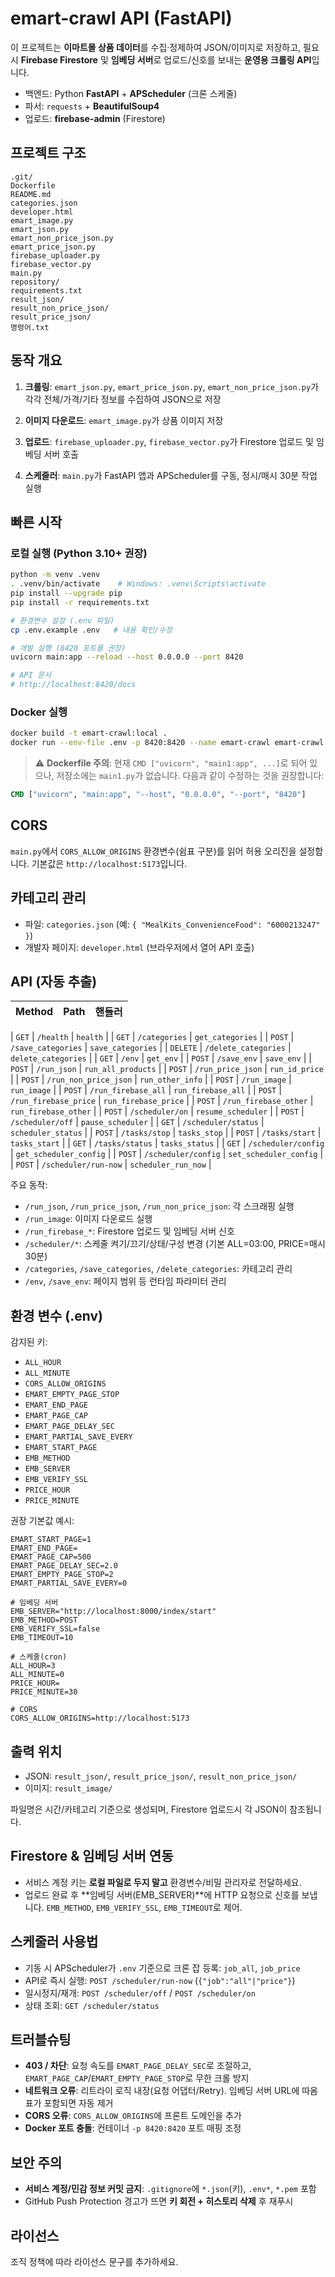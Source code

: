 # emart-crawl API (FastAPI)

이 프로젝트는 **이마트몰 상품 데이터**를 수집·정제하여 JSON/이미지로 저장하고, 필요 시 **Firebase Firestore** 및 **임베딩 서버**로 업로드/신호를 보내는 **운영용 크롤링 API**입니다.

- 백엔드: Python **FastAPI** + **APScheduler** (크론 스케줄)
- 파서: `requests` + **BeautifulSoup4**
- 업로드: **firebase-admin** (Firestore)


## 프로젝트 구조

```
.git/
Dockerfile
README.md
categories.json
developer.html
emart_image.py
emart_json.py
emart_non_price_json.py
emart_price_json.py
firebase_uploader.py
firebase_vector.py
main.py
repository/
requirements.txt
result_json/
result_non_price_json/
result_price_json/
명령어.txt
```

## 동작 개요

1) **크롤링**: `emart_json.py`, `emart_price_json.py`, `emart_non_price_json.py`가 각각 전체/가격/기타 정보를 수집하여 JSON으로 저장

2) **이미지 다운로드**: `emart_image.py`가 상품 이미지 저장

3) **업로드**: `firebase_uploader.py`, `firebase_vector.py`가 Firestore 업로드 및 임베딩 서버 호출

4) **스케줄러**: `main.py`가 FastAPI 앱과 APScheduler를 구동, 정시/매시 30분 작업 실행

## 빠른 시작

### 로컬 실행 (Python 3.10+ 권장)

```bash
python -m venv .venv
. .venv/bin/activate    # Windows: .venv\Scripts\activate
pip install --upgrade pip
pip install -r requirements.txt

# 환경변수 설정 (.env 파일)
cp .env.example .env   # 내용 확인/수정

# 개발 실행 (8420 포트를 권장)
uvicorn main:app --reload --host 0.0.0.0 --port 8420

# API 문서
# http://localhost:8420/docs
```

### Docker 실행

```bash
docker build -t emart-crawl:local .
docker run --env-file .env -p 8420:8420 --name emart-crawl emart-crawl:local
```

> ⚠️ **Dockerfile 주의**: 현재 `CMD ["uvicorn", "main1:app", ...]`로 되어 있으나, 저장소에는 `main1.py`가 없습니다.
> 다음과 같이 수정하는 것을 권장합니다:

```dockerfile
CMD ["uvicorn", "main:app", "--host", "0.0.0.0", "--port", "8420"]
```

## CORS

`main.py`에서 `CORS_ALLOW_ORIGINS` 환경변수(쉼표 구분)를 읽어 허용 오리진을 설정합니다. 기본값은 `http://localhost:5173`입니다.

## 카테고리 관리

- 파일: `categories.json` (예: `{ "MealKits_ConvenienceFood": "6000213247" }`)
- 개발자 페이지: `developer.html` (브라우저에서 열어 API 호출)

## API (자동 추출)

| Method | Path | 핸들러 |
|---|---|---|

| `GET` | `/health` | `health` |
| `GET` | `/categories` | `get_categories` |
| `POST` | `/save_categories` | `save_categories` |
| `DELETE` | `/delete_categories` | `delete_categories` |
| `GET` | `/env` | `get_env` |
| `POST` | `/save_env` | `save_env` |
| `POST` | `/run_json` | `run_all_products` |
| `POST` | `/run_price_json` | `run_id_price` |
| `POST` | `/run_non_price_json` | `run_other_info` |
| `POST` | `/run_image` | `run_image` |
| `POST` | `/run_firebase_all` | `run_firebase_all` |
| `POST` | `/run_firebase_price` | `run_firebase_price` |
| `POST` | `/run_firebase_other` | `run_firebase_other` |
| `POST` | `/scheduler/on` | `resume_scheduler` |
| `POST` | `/scheduler/off` | `pause_scheduler` |
| `GET` | `/scheduler/status` | `scheduler_status` |
| `POST` | `/tasks/stop` | `tasks_stop` |
| `POST` | `/tasks/start` | `tasks_start` |
| `GET` | `/tasks/status` | `tasks_status` |
| `GET` | `/scheduler/config` | `get_scheduler_config` |
| `POST` | `/scheduler/config` | `set_scheduler_config` |
| `POST` | `/scheduler/run-now` | `scheduler_run_now` |

주요 동작:
- `/run_json`, `/run_price_json`, `/run_non_price_json`: 각 스크래핑 실행
- `/run_image`: 이미지 다운로드 실행
- `/run_firebase_*`: Firestore 업로드 및 임베딩 서버 신호
- `/scheduler/*`: 스케줄 켜기/끄기/상태/구성 변경 (기본 ALL=03:00, PRICE=매시 30분)
- `/categories`, `/save_categories`, `/delete_categories`: 카테고리 관리
- `/env`, `/save_env`: 페이지 범위 등 런타임 파라미터 관리

## 환경 변수 (.env)

감지된 키:

- `ALL_HOUR`
- `ALL_MINUTE`
- `CORS_ALLOW_ORIGINS`
- `EMART_EMPTY_PAGE_STOP`
- `EMART_END_PAGE`
- `EMART_PAGE_CAP`
- `EMART_PAGE_DELAY_SEC`
- `EMART_PARTIAL_SAVE_EVERY`
- `EMART_START_PAGE`
- `EMB_METHOD`
- `EMB_SERVER`
- `EMB_VERIFY_SSL`
- `PRICE_HOUR`
- `PRICE_MINUTE`

권장 기본값 예시:

```env
EMART_START_PAGE=1
EMART_END_PAGE=
EMART_PAGE_CAP=500
EMART_PAGE_DELAY_SEC=2.0
EMART_EMPTY_PAGE_STOP=2
EMART_PARTIAL_SAVE_EVERY=0

# 임베딩 서버
EMB_SERVER="http://localhost:8000/index/start"
EMB_METHOD=POST
EMB_VERIFY_SSL=false
EMB_TIMEOUT=10

# 스케줄(cron)
ALL_HOUR=3
ALL_MINUTE=0
PRICE_HOUR=
PRICE_MINUTE=30

# CORS
CORS_ALLOW_ORIGINS=http://localhost:5173
```

## 출력 위치

- JSON: `result_json/`, `result_price_json/`, `result_non_price_json/`
- 이미지: `result_image/`

파일명은 시간/카테고리 기준으로 생성되며, Firestore 업로드시 각 JSON이 참조됩니다.

## Firestore & 임베딩 서버 연동

- 서비스 계정 키는 **로컬 파일로 두지 말고** 환경변수/비밀 관리자로 전달하세요.
- 업로드 완료 후 **임베딩 서버(EMB_SERVER)**에 HTTP 요청으로 신호를 보냅니다. `EMB_METHOD`, `EMB_VERIFY_SSL`, `EMB_TIMEOUT`로 제어.

## 스케줄러 사용법

- 기동 시 APScheduler가 `.env` 기준으로 크론 잡 등록: `job_all`, `job_price`
- API로 즉시 실행: `POST /scheduler/run-now` (`{"job":"all"|"price"}`)
- 일시정지/재개: `POST /scheduler/off` / `POST /scheduler/on`
- 상태 조회: `GET /scheduler/status`

## 트러블슈팅

- **403 / 차단**: 요청 속도를 `EMART_PAGE_DELAY_SEC`로 조절하고, `EMART_PAGE_CAP`/`EMART_EMPTY_PAGE_STOP`로 무한 크롤 방지
- **네트워크 오류**: 리트라이 로직 내장(요청 어댑터/Retry). 임베딩 서버 URL에 따옴표가 포함되면 자동 제거
- **CORS 오류**: `CORS_ALLOW_ORIGINS`에 프론트 도메인을 추가
- **Docker 포트 충돌**: 컨테이너 `-p 8420:8420` 포트 매핑 조정

## 보안 주의

- **서비스 계정/민감 정보 커밋 금지**: `.gitignore`에 `*.json`(키), `.env*`, `*.pem` 포함
- GitHub Push Protection 경고가 뜨면 **키 회전 + 히스토리 삭제** 후 재푸시

## 라이선스
조직 정책에 따라 라이선스 문구를 추가하세요.

